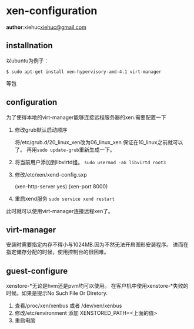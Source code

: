 xen-configuration
===================

**author**:xiehuc<xiehuc@gmail.com>

installnation
-------------

以ubuntu为例子：

	$ sudo apt-get install xen-hypervisory-amd-4.1 virt-manager

等包

configuration
-------------

为了使得本地的virt-manager能够连接远程服务器的xen.需要配置一下

1. 修改grub默认启动顺序

	将/etc/grub.d/20_linux_xen改为06_linux_xen 保证在10_linux之前就可以了。
	再用`sudo update-grub`重新生成一下。

2. 将当前用户添加到libvirtd组。
	`sudo usermod -aG libvirtd root3`

3. 修改/etc/xen/xend-config.sxp
	
	(xen-http-server yes)
	(xen-port 8000)

4. 重启xend服务
	`sudo service xend restart`

此时就可以使用virt-manager连接远程xen了。

virt-manager
------------

安装时需要指定内存不得小与1024MB.因为不然无法开启图形安装程序。
进而在指定储存分配的时候，使用控制台的很困难。

guest-configure
---------------

xenstore-*无论是hvm还是pvm均可以使用。
在客户机中使用xenstore-*失败的时候。如果是提示No Such File Or Diretory.
1. 查看/proc/xen/xenbus 或者 /dev/xen/xenbus
2. 修改/etc/environment 添加 XENSTORED_PATH=<上面的值>
3. 重启电脑
